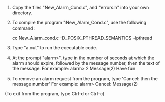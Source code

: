 1. Copy the files "New_Alarm_Cond.c", and "errors.h" into your
   own directory.

2. To compile the program "New_Alarm_Cond.c", use the following command:

      cc New_Alarm_cond.c -D_POSIX_PTHREAD_SEMANTICS -lpthread

3. Type "a.out" to run the executable code.

4. At the prompt "alarm>", type in the number of seconds at which
   the alarm should expire, followed by the message number, then the text of the message.
   For example:
   	alarm> 2 Message(2) Have fun
5. To remove an alarm request from the program, type 'Cancel: then the message number'
	For example:
	alarm> Cancel: Message(2)

  (To exit from the program, type Ctrl-d or Ctrl-c)
